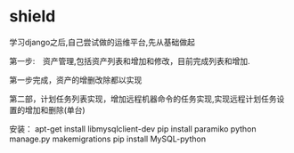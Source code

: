 # shield

学习django之后,自己尝试做的运维平台,先从基础做起

第一步:　资产管理,包括资产列表和增加和修改，目前完成列表和增加.



第一步完成，资产的增删改除都以实现

第二部，计划任务列表实现，增加远程机器命令的任务实现,实现远程计划任务设置的增加和删除(单台)



安装：
apt-get install libmysqlclient-dev
pip install paramiko
python manage.py makemigrations
pip install MySQL-python
